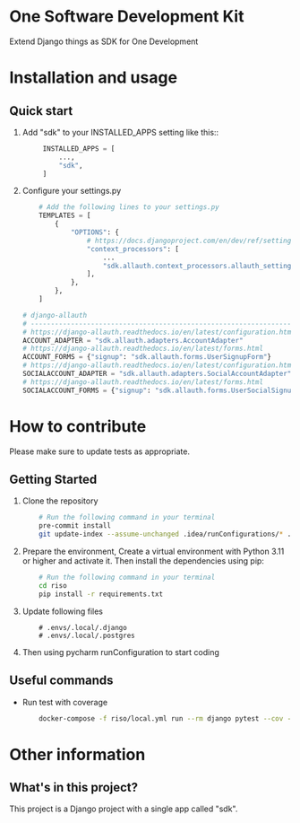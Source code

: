 One Software Development Kit
=====

Extend Django things as SDK for One Development


Installation and usage
======================

Quick start
-----------

1. Add "sdk" to your INSTALLED_APPS setting like this::

   ``` python
        INSTALLED_APPS = [
            ...,
            "sdk",
        ]
    ```

2. Configure your settings.py

    ``` python
        # Add the following lines to your settings.py
        TEMPLATES = [
            {
                "OPTIONS": {
                    # https://docs.djangoproject.com/en/dev/ref/settings/#template-context-processors
                    "context_processors": [
                        ...
                        "sdk.allauth.context_processors.allauth_settings",
                    ],
                },
            },
        ]
    
    # django-allauth
    # ------------------------------------------------------------------------------
    # https://django-allauth.readthedocs.io/en/latest/configuration.html
    ACCOUNT_ADAPTER = "sdk.allauth.adapters.AccountAdapter"
    # https://django-allauth.readthedocs.io/en/latest/forms.html
    ACCOUNT_FORMS = {"signup": "sdk.allauth.forms.UserSignupForm"}
    # https://django-allauth.readthedocs.io/en/latest/configuration.html
    SOCIALACCOUNT_ADAPTER = "sdk.allauth.adapters.SocialAccountAdapter"
    # https://django-allauth.readthedocs.io/en/latest/forms.html
    SOCIALACCOUNT_FORMS = {"signup": "sdk.allauth.forms.UserSocialSignupForm"}

    ```

How to contribute
=================

Please make sure to update tests as appropriate.

Getting Started
---------------

1. Clone the repository

    ``` bash
        # Run the following command in your terminal
        pre-commit install
        git update-index --assume-unchanged .idea/runConfigurations/* .idea/riso.iml
    ```


2. Prepare the environment, Create a virtual environment with Python 3.11 or higher and activate it. Then install the
   dependencies using pip:

    ``` bash
        # Run the following command in your terminal
        cd riso
        pip install -r requirements.txt
    ```

3. Update following files

    ```
        # .envs/.local/.django
        # .envs/.local/.postgres
    ```

4. Then using pycharm runConfiguration to start coding

Useful commands
---------------

- Run test with coverage

    ``` bash
        docker-compose -f riso/local.yml run --rm django pytest --cov --cov-report term-missing --cov-report html
    ```

Other information
=================

What's in this project?
-----------------------

This project is a Django project with a single app called "sdk".
